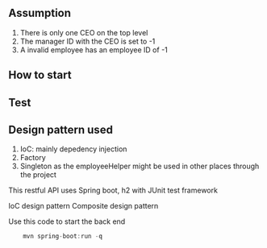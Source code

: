 ## Assumption
1. There is only one CEO on the top level
2. The manager ID with the CEO is set to -1
3. A invalid employee has an employee ID of -1


## How to start

## Test

## Design pattern used
1. IoC: mainly depedency injection
2. Factory
3. Singleton as the employeeHelper might be used in other places through the project


This restful API uses Spring boot, h2 with JUnit test framework

IoC design pattern
Composite design pattern

Use this code to start the back end
```java
	mvn spring-boot:run -q
```